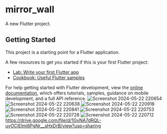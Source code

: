 # mirror_wall

A new Flutter project.

## Getting Started

This project is a starting point for a Flutter application.

A few resources to get you started if this is your first Flutter project:

- [Lab: Write your first Flutter app](https://docs.flutter.dev/get-started/codelab)
- [Cookbook: Useful Flutter samples](https://docs.flutter.dev/cookbook)

For help getting started with Flutter development, view the
[online documentation](https://docs.flutter.dev/), which offers tutorials,
samples, guidance on mobile development, and a full API reference.
![Screenshot 2024-05-22 220654](https://github.com/Sushil0903/mirror_wall/assets/148516959/d9e6c3b6-7831-49b5-999e-3f8520eeb802)
![Screenshot 2024-05-22 220638](https://github.com/Sushil0903/mirror_wall/assets/148516959/d95cd2d1-9c35-4efe-9c7a-ff3c4d74e570)
![Screenshot 2024-05-22 220918](https://github.com/Sushil0903/mirror_wall/assets/148516959/1eaa0a6a-5809-4de9-8224-f503a2af0abe)
![Screenshot 2024-05-22 220841](https://github.com/Sushil0903/mirror_wall/assets/148516959/bf16d187-f5e1-4e54-9e9c-359371e4a24f)
![Screenshot 2024-05-22 220753](https://github.com/Sushil0903/mirror_wall/assets/148516959/ccfa2c0a-9091-449a-8f7b-383864a34211)
![Screenshot 2024-05-22 220728](https://github.com/Sushil0903/mirror_wall/assets/148516959/18fea9ec-1c4f-4c1e-a661-a64667f07c41)
![Screenshot 2024-05-22 220712](https://github.com/Sushil0903/mirror_wall/assets/148516959/bece665d-3de7-4549-b7e4-b00031b64915)
https://drive.google.com/file/d/1GvNA7dRQL-uyOCjElmi6PgNr__sHxDrB/view?usp=sharing
